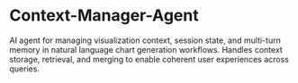 # Context-Manager-Agent
AI agent for managing visualization context, session state, and multi-turn memory in natural language chart generation workflows. Handles context storage, retrieval, and merging to enable coherent user experiences across queries.
